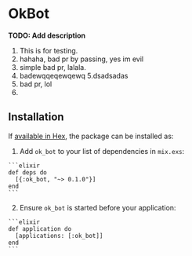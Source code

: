 # OkBot

**TODO: Add description** 
  1. This is for testing.
  2. hahaha, bad pr by passing, yes im evil
  3. simple bad pr, lalala.
  4. badewqqeqewqewq
  5.dsadsadas
  6. bad pr, lol
  7.
  
## Installation

If [available in Hex](https://hex.pm/docs/publish), the package can be installed as:

  1. Add `ok_bot` to your list of dependencies in `mix.exs`:

    ```elixir
    def deps do
      [{:ok_bot, "~> 0.1.0"}]
    end
    ```

  2. Ensure `ok_bot` is started before your application:

    ```elixir
    def application do
      [applications: [:ok_bot]]
    end
    ```

